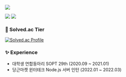 <a href="https://hits.seeyoufarm.com"><img src="https://hits.seeyoufarm.com/api/count/incr/badge.svg?url=https%3A%2F%2Fgithub.com%2FTekiter&count_bg=%23217FBC&title_bg=%23555555&icon=&icon_color=%23E7E7E7&title=hits&edge_flat=false"/></a>

<a href="https://profile.tekiter.net"><img src="https://img.shields.io/badge/-Tekiter Profile-2f916d?style=flat-square"></a>
<a href="https://tekiter.tistory.com/"><img src="https://img.shields.io/badge/-Tech%20Blog-2671bd?style=flat-square"></a>
<a href="https://tekiter.github.io/shields-craft"><img alt="" src="https://img.shields.io/badge/-Create_Your_Badge-blueviolet?style=flat-square"></a>

### 🏅 Solved.ac Tier
[![Solved.ac Profile](http://mazassumnida.wtf/api/v2/generate_badge?boj=geon08)](https://solved.ac/geon08)

### ✨ Experience
* 대학생 연합동아리 SOPT 29th (2020.09 ~ 2021.01)
* 당근마켓 윈터테크 Node.js 서버 인턴 (2022.01 ~ 2022.03)
